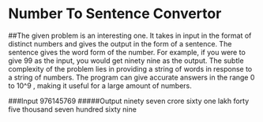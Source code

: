# Number To Sentence Convertor
##The given problem is an interesting one. It takes in input in the format of distinct numbers and gives the output in the form of a sentence. The sentence gives the word form of the number. For example, if you were to give 99 as the input, you would get ninety nine as the output. The subtle complexity of the problem lies in providing a string of words in response to a string of numbers. The program can give accurate answers in the range 0 to 10^9 , making it useful for a large amount of numbers.


###Input 976145769
#####Output ninety seven crore sixty one lakh forty five thousand seven hundred sixty nine